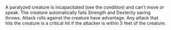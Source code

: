 A paralyzed creature is incapacitated (see the condition) and can't move or speak.
The creature automatically fails Strength and Dexterity saving throws. Attack rolls against the creature have advantage.
Any attack that hits the creature is a critical hit if the attacker is within 5 feet of the creature.
